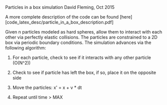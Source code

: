Particles in a box simulation
David Fleming, Oct 2015

A more complete description of the code can be found [here][code_latex_desc/particle_in_a_box_description.pdf]

Given n particles modeled as hard spheres, allow them to interact with each other via perfectly elastic collisions.  The particles are constrained to a 2D box via periodic boundary conditions.  The simulation advances via the following algorithm:

1) For each particle, check to see if it interacts with any other particle (O(N^2))

2) Check to see if particle has left the box, if so, place it on the opposite side

3) Move the particles: x' = x + v * dt

4) Repeat until time > MAX
